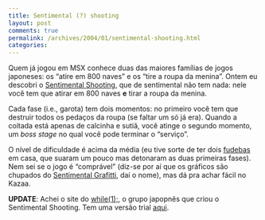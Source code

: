```yaml
---
title: Sentimental (?) shooting
layout: post
comments: true
permalink: /archives/2004/01/sentimental-shooting.html
categories:
---
```

Quem já jogou em MSX conhece duas das maiores famílias de jogos japoneses: os &#8220;atire em 800 naves&#8221; e os &#8220;tire a roupa da menina&#8221;. Ontem eu descobri o <a href="http://faqs.ign.com//articles/393/393131p1.html" >Sentimental Shooting</a>, que de sentimental não tem nada: nele você tem que atirar em 800 naves **e** tirar a roupa da menina.

Cada fase (i.e., garota) tem dois momentos: no primeiro você tem que destruir todos os pedaços da roupa (se faltar um só já era). Quando a coitada está apenas de calcinha e sutiã, você atinge o segundo momento, um *boss stage* no qual você pode terminar o &#8220;serviço&#8221;.

O nível de dificuldade é acima da média (eu tive sorte de ter dois <a href="http://www.msxpro.com/fudeba.html" >fudebas</a> em casa, que suaram um pouco mas detonaram as duas primeiras fases). Nem sei se o jogo é &#8220;comprável&#8221; (diz-se por aí que os gráficos são chupados do <a href="http://allsoft.scei.co.jp/title.zolar" >Sentimental Grafitti</a>, daí o nome), mas dá pra achar fácil no Kazaa.

**UPDATE**: Achei o site do <a href="http://while1.virtualave.net/top.html" >while(1);</a>, o grupo japopnês que criou o Sentimental Shooting. Tem uma versão trial <a href="http://while1.virtualave.net/download/sgstg_trial.zip">aqui</a>.